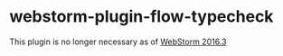 # webstorm-plugin-flow-typecheck

This plugin is no longer necessary as of [WebStorm 2016.3](https://blog.jetbrains.com/webstorm/2016/08/webstorm-2016-3-early-access-preview/#flow)
